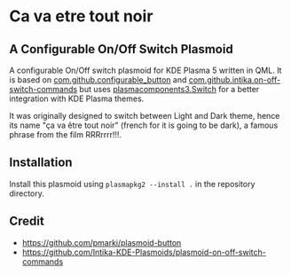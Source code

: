 # Ca va etre tout noir

## A Configurable On/Off Switch Plasmoid

A configurable On/Off switch plasmoid for KDE Plasma 5 written in QML.
It is based on [com.github.configurable_button](https://github.com/pmarki/plasmoid-button) and [com.github.intika.on-off-switch-commands](https://github.com/Intika-KDE-Plasmoids/plasmoid-on-off-switch-commands) but uses [plasmacomponents3.Switch](https://github.com/KDE/plasma-framework/blob/master/src/declarativeimports/plasmacomponents3/Switch.qml) for a better integration with KDE Plasma themes.

It was originally designed to switch between Light and Dark theme, hence its name "ça va être tout noir" (french for it is going to be dark), a famous phrase from the film RRRrrrr!!!.

## Installation

Install this plasmoid using `plasmapkg2 --install .` in the repository directory.

## Credit

* https://github.com/pmarki/plasmoid-button
* https://github.com/Intika-KDE-Plasmoids/plasmoid-on-off-switch-commands